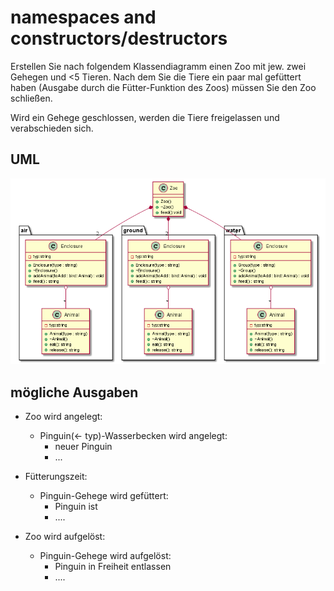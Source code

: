 
# namespaces and constructors/destructors

Erstellen Sie nach folgendem Klassendiagramm einen Zoo mit jew. zwei Gehegen und <5 Tieren.
Nach dem Sie die Tiere ein paar mal gefüttert haben (Ausgabe durch die Fütter-Funktion des Zoos) müssen Sie den Zoo schließen.

Wird ein Gehege geschlossen, werden die Tiere freigelassen und verabschieden sich.

## UML
![Class Diagram](zoo.png)

## mögliche Ausgaben
* Zoo wird angelegt:
    + Pinguin(<- typ)-Wasserbecken wird angelegt:
        + neuer Pinguin
        + ...

* Fütterungszeit:
    + Pinguin-Gehege wird gefüttert:
        + Pinguin ist
        + ....

* Zoo wird aufgelöst:
    + Pinguin-Gehege wird aufgelöst:
        + Pinguin in Freiheit entlassen
        + ....